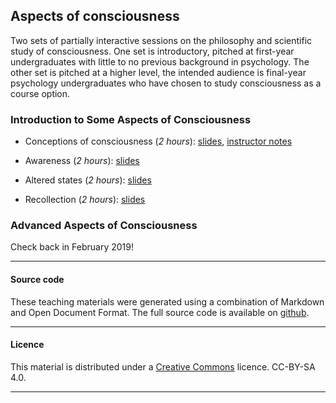 
## Aspects of consciousness

Two sets of partially interactive sessions on the philosophy and
scientific study of consciousness. One set is introductory, pitched at
first-year undergraduates with little to no previous background in
psychology. The other set is pitched at a higher level, the intended
audience is final-year psychology undergraduates who have chosen to
study consciousness as a course option.

### Introduction to Some Aspects of Consciousness

- Conceptions of consciousness (_2 hours_): [slides](concepts-intro.pdf), [instructor notes](concepts-instructor.md)

- Awareness (_2 hours_): [slides](awareness-intro.pdf)

- Altered states (_2 hours_): [slides](altered-intro.pdf)

- Recollection (_2 hours_): [slides](recollection-intro.pdf)

### Advanced Aspects of Consciousness

Check back in February 2019!

____

#### Source code

These teaching materials were generated using a combination of
Markdown and Open Document Format. The full source code is available on
[github](https://github.com/ajwills72/aspects-consciousness).

___

#### Licence

This material is distributed under a [Creative
Commons](https://creativecommons.org/) licence. CC-BY-SA 4.0.

____

